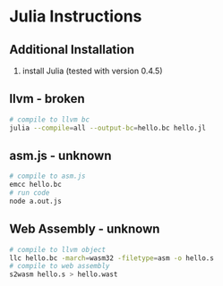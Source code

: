 # Julia Instructions

## Additional Installation

1.  install Julia (tested with version 0.4.5)

## llvm - broken

``` sh
# compile to llvm bc
julia --compile=all --output-bc=hello.bc hello.jl
```

## asm.js - unknown

``` sh
# compile to asm.js
emcc hello.bc
# run code
node a.out.js
```

## Web Assembly - unknown

``` sh
# compile to llvm object
llc hello.bc -march=wasm32 -filetype=asm -o hello.s
# compile to web assembly
s2wasm hello.s > hello.wast
```
